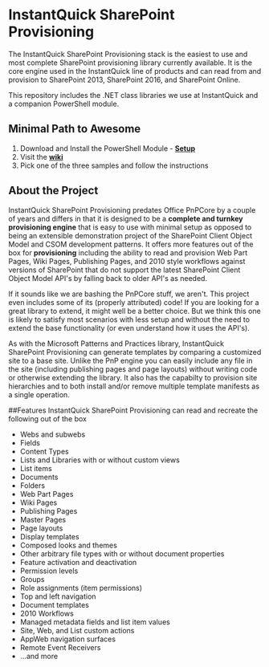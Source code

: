 # InstantQuick SharePoint Provisioning
The InstantQuick SharePoint Provisioning stack is the easiest to use and most complete SharePoint provisioning library currently available. It is the core engine used in the InstantQuick line of products and can read from and provision to SharePoint 2013, SharePoint 2016, and SharePoint Online.

This repository includes the .NET class libraries we use at InstantQuick and a companion PowerShell module.

## Minimal Path to Awesome
1. Download and Install the PowerShell Module - **[Setup](https://github.com/InstantQuick/InstantQuick-SharePoint-Provisioning/raw/master/Installer/1.0.0.1/IQPowerShellProvisioning.msi)** 
2. Visit the **[wiki](https://github.com/InstantQuick/InstantQuick-SharePoint-Provisioning/wiki)**
3. Pick one of the three samples and follow the instructions
 
## About the Project
InstantQuick SharePoint Provisioning predates Office PnPCore by a couple of years and differs in that it is designed to be a **complete and turnkey provisioning engine** that is easy to use with minimal setup as opposed to being an extensible demonstration project of the SharePoint Client Object Model and CSOM development patterns. It  offers more features out of the box for **provisioning** including the ability to read and provision Web Part Pages, Wiki Pages,  Publishing Pages, and 2010 style workflows against versions of SharePoint that do not support the latest SharePoint Client Object Model API's by falling back to older API's as needed.

If it sounds like we are bashing the PnPCore stuff, we aren't. This project even includes some of its (properly attributed) code! If you are looking for a great library to extend, it might well be a better choice. But we think this one is likely to satisfy most scenarios with less setup and without the need to extend the base functionality (or even understand how it uses the API's).

As with the Microsoft Patterns and Practices library, InstantQuick SharePoint Provisioning can generate templates by comparing a customized site to a base site. Unlike the PnP engine you can easily include any file in the site (including publishing pages and page layouts) without writing code or otherwise extending the library. It also has the capabilty to provision site hierarchies and to both install and/or remove multiple template manifests as a single operation. 
 
##Features
InstantQuick SharePoint Provisioning can read and recreate the following out of the box
+ Webs and subwebs
+ Fields
+ Content Types
+ Lists and Libraries with or without custom views
+ List items
+ Documents
+ Folders
+ Web Part Pages
+ Wiki Pages
+ Publishing Pages
+ Master Pages
+ Page layouts
+ Display templates
+ Composed looks and themes
+ Other arbitrary file types with or without document properties
+ Feature activation and deactivation
+ Permission levels
+ Groups
+ Role assignments (item permissions)
+ Top and left navigation
+ Document templates
+ 2010 Workflows
+ Managed metadata fields and list item values
+ Site, Web, and List custom actions
+ AppWeb navigation surfaces
+ Remote Event Receivers
+ ...and more

